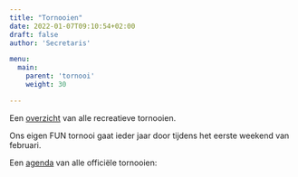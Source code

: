 ```yaml
---
title: "Tornooien"
date: 2022-01-07T09:10:54+02:00
draft: false
author: 'Secretaris'

menu:
  main:
    parent: 'tornooi'
    weight: 30

---
```


Een [overzicht](http://www.badmintonvlaanderen.be/calendar/185/Recreanten-Kalender) van alle recreatieve tornooien.

Ons eigen FUN tornooi gaat ieder jaar door tijdens het eerste weekend van februari.

Een [agenda](http://www.badmintonvlaanderen.be/calendar/180/Tornooi-Kalender) van alle officiële tornooien: 
